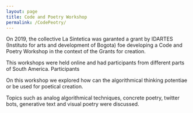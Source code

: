 ```yaml
---
layout: page
title: Code and Poetry Workshop
permalink: /CodePeotry/
---
```



On 2019, the collective La Sintetica was garanted a grant by IDARTES (Instituto for arts and development of Bogota) 
foe developing a Code and Poetry Workshop in the context of the Grants for creation.

This workshops were held online and had participants from different parts of South America. Participants 

On this workshop we explored how can the algorithmical thinking potentiae or be used for poetical creation.

Topics such as analog algorithmical techniques, concrete poetry, twitter bots, generative text and visual poetry were discussed.

